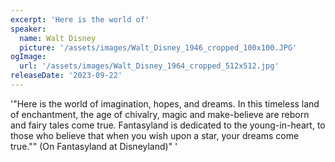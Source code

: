 ```yaml
---
excerpt: 'Here is the world of'
speaker:
  name: Walt Disney
  picture: '/assets/images/Walt_Disney_1946_cropped_100x100.JPG'
ogImage:
  url: '/assets/images/Walt_Disney_1964_cropped_512x512.jpg'
releaseDate: '2023-09-22'
---
```


'"Here is the world of imagination, hopes, and dreams. In this timeless land of enchantment, the age of chivalry, magic and make-believe are reborn and fairy tales come true. Fantasyland is dedicated to the young-in-heart, to those who believe that when you wish upon a star, your dreams come true."" (On Fantasyland at Disneyland)"'
